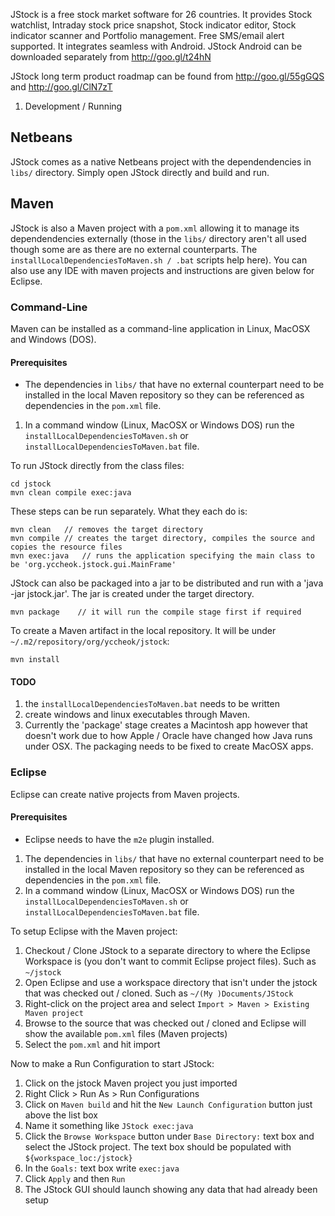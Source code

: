 JStock is a free stock market software for 26 countries. It provides Stock watchlist, Intraday stock price snapshot, Stock indicator editor, Stock indicator scanner and Portfolio management. Free SMS/email alert supported. It integrates seamless with Android. JStock Android can be downloaded separately from http://goo.gl/t24hN

JStock long term product roadmap can be found from http://goo.gl/55gGQS and http://goo.gl/ClN7zT

1. Development / Running

## Netbeans
JStock comes as a native Netbeans project with the dependendencies in `libs/` directory.  Simply open JStock directly and build and run.

## Maven
JStock is also a Maven project with a `pom.xml` allowing it to manage its dependendencies externally (those in the `libs/` directory aren't all used though some are as there are no external counterparts.  The `installLocalDependenciesToMaven.sh / .bat` scripts help here).  You can also use any IDE with maven projects and instructions are given below for Eclipse.

### Command-Line
Maven can be installed as a command-line application in Linux, MacOSX and Windows (DOS).

#### Prerequisites
* The dependencies in `libs/` that have no external counterpart need to be installed in the local Maven repository so they can be referenced as dependencies in the `pom.xml` file.
1. In a command window (Linux, MacOSX or Windows DOS) run the `installLocalDependenciesToMaven.sh` or `installLocalDependenciesToMaven.bat` file.

To run JStock directly from the class files:

    cd jstock
    mvn clean compile exec:java

These steps can be run separately.  What they each do is:

    mvn clean   // removes the target directory
    mvn compile // creates the target directory, compiles the source and copies the resource files
    mvn exec:java   // runs the application specifying the main class to be 'org.yccheok.jstock.gui.MainFrame'
    
JStock can also be packaged into a jar to be distributed and run with a 'java -jar jstock.jar'.  The jar is created under the target directory.

    mvn package    // it will run the compile stage first if required

To create a Maven artifact in the local repository.  It will be under `~/.m2/repository/org/yccheok/jstock`:

    mvn install 

#### TODO
1. the `installLocalDependenciesToMaven.bat` needs to be written
1. create windows and linux executables through Maven.  
1. Currently the 'package' stage creates a Macintosh app however that doesn't work due to how Apple / Oracle have changed how Java runs under OSX.  The packaging needs to be fixed to create MacOSX apps.

### Eclipse
Eclipse can create native projects from Maven projects.  

#### Prerequisites
* Eclipse needs to have the `m2e` plugin installed.

1. The dependencies in `libs/` that have no external counterpart need to be installed in the local Maven repository so they can be referenced as dependencies in the `pom.xml` file.
1. In a command window (Linux, MacOSX or Windows DOS) run the `installLocalDependenciesToMaven.sh` or `installLocalDependenciesToMaven.bat` file.

To setup Eclipse with the Maven project:

1. Checkout / Clone JStock to a separate directory to where the Eclipse Workspace is (you don't want to commit Eclipse project files).  Such as `~/jstock`
1. Open Eclipse and use a workspace directory that isn't under the jstock that was checked out / cloned.  Such as `~/(My )Documents/JStock`
1. Right-click on the project area and select `Import > Maven > Existing Maven project`
1. Browse to the source that was checked out / cloned and Eclipse will show the available `pom.xml` files (Maven projects)
1. Select the `pom.xml` and hit import

Now to make a Run Configuration to start JStock:

1. Click on the jstock Maven project you just imported
1. Right Click > Run As > Run Configurations 
1. Click on `Maven build` and hit the `New Launch Configuration` button just above the list box
1. Name it something like `JStock exec:java`
1. Click the `Browse Workspace` button under `Base Directory:` text box and select the JStock project.  The text box should be populated with `${workspace_loc:/jstock}`
1. In the `Goals:` text box write `exec:java`
1. Click `Apply` and then `Run`
1. The JStock GUI should launch showing any data that had already been setup

